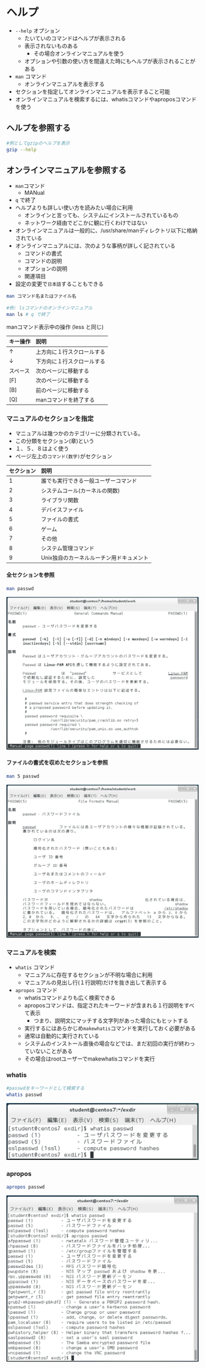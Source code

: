 # ヘルプ

* `--help` オプション
    * たいていのコマンドはヘルプが表示される
    * 表示されないものある
        * その場合オンラインマニュアルを使う
    * オプションや引数の使い方を間違えた時にもヘルプが表示されることがある
* `man` コマンド
    * オンラインマニュアルを表示する
* セクションを指定してオンラインマニュアルを表示すること可能
* オンラインマニュアルを検索するには、whatisコマンドやaproposコマンドを使う

## ヘルプを参照する

```bash
#例としてgzipのヘルプを表示
gzip --help
```

## オンラインマニュアルを参照する

* `man`コマンド
    * MANual
* `q` で終了
* ヘルプよりも詳しい使い方を読みたい場合に利用
    * オンラインと言っても、システムにインストールされているもの
    * ネットワーク経由でどこかに観に行くわけではない
* オンラインマニュアルは一般的に、/usr/share/manディレクトリ以下に格納されている
* オンラインマニュアルには、次のような事柄が詳しく記されている
    * コマンドの書式
    * コマンドの説明
    * オプションの説明
    * 関連項目
* 設定の変更で`日本語`することもできる

```bash
man	コマンド名またはファイル名
```

```bash
#例: lsコマンドのオンラインマニュアル
man ls # q で終了
```

manコマンド表示中の操作 (less と同じ)

| キー操作 | 説明 |
|:----|:----|
| ↑ | 上方向に１行スクロールする |
| ↓ | 下方向に１行スクロールする |
| スペース | 次のページに移動する |
| [F] | 次のページに移動する |
| [B] | 前のページに移動する |
| [Q] | manコマンドを終了する |

### マニュアルのセクションを指定

* マニュアルは幾つかのカテゴリーに分類されている。
* この分類をセクション(章)という
* １、５、８はよく使う
* ページ左上の`コマンド(数字)`がセクション

| セクション | 説明 |
|:----|:----|
| 1 | 誰でも実行できる一般ユーザーコマンド |
| 2 | システムコール(カーネルの関数) |
| 3 | ライブラリ関数 |
| 4 | デバイスファイル |
| 5 | ファイルの書式 |
| 6 | ゲーム |
| 7 | その他 |
| 8 | システム管理コマンド |
| 9 | Unix独自のカーネルルーチン用ドキュメント |

#### 全セクションを参照

```bash
man passwd
```

![man_01](./image/man_01.png)

#### ファイルの書式を収めたセクションを参照

```bash
man 5 passwd
```

![man_02](./image/man_02.png)


### マニュアルを検索

* `whatis` コマンド
    * マニュアルに存在するセクションが不明な場合に利用
    * マニュアルの見出し行(１行説明)だけを抜き出して表示する
* `apropos` コマンド
    * whatisコマンドよりも広く検索できる
    * aproposコマンドは、指定されたキーワードが含まれる１行説明をすべて表示
        * つまり、説明文にマッチする文字列があった場合にもヒットする
    * 実行するにはあらかじめ`makewhatis`コマンドを実行しておく必要がある
    * 通常は自動的に実行されている
    * システムのインストール直後の場合などでは、まだ初回の実行が終わっていないことがある
    * その場合はrootユーザーでmakewhatisコマンドを実行

### whatis

```bash
#passwdをキーワードとして検索する
whatis passwd
```

![man_03](./image/man_03.png)

### apropos

```bash
apropos	passwd
```

![man_04](./image/man_04.png)